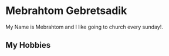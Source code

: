 # Mebrahtom Gebretsadik

My Name is Mebrahtom and I like going to church every sunday!. 

## My Hobbies


